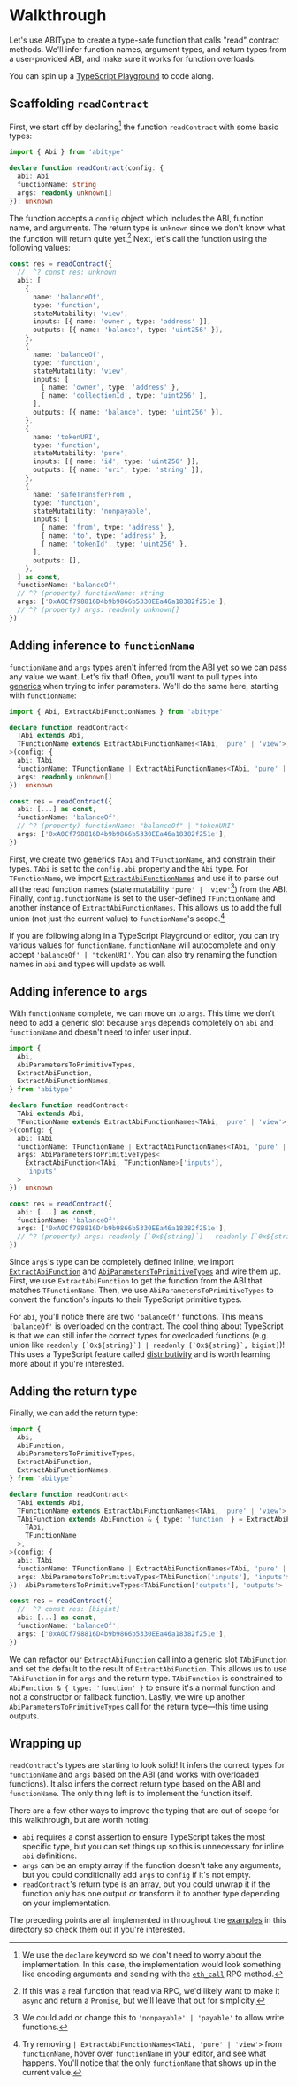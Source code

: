 # Walkthrough

Let's use ABIType to create a type-safe function that calls "read" contract methods. We'll infer function names, argument types, and return types from a user-provided ABI, and make sure it works for function overloads.

You can spin up a [TypeScript Playground](https://www.typescriptlang.org/play) to code along.

## Scaffolding `readContract`

First, we start off by declaring[^1] the function `readContract` with some basic types:

```ts
import { Abi } from 'abitype'

declare function readContract(config: {
  abi: Abi
  functionName: string
  args: readonly unknown[]
}): unknown
```

The function accepts a `config` object which includes the ABI, function name, and arguments. The return type is `unknown` since we don't know what the function will return quite yet.[^2] Next, let's call the function using the following values:

```ts
const res = readContract({
  //  ^? const res: unknown
  abi: [
    {
      name: 'balanceOf',
      type: 'function',
      stateMutability: 'view',
      inputs: [{ name: 'owner', type: 'address' }],
      outputs: [{ name: 'balance', type: 'uint256' }],
    },
    {
      name: 'balanceOf',
      type: 'function',
      stateMutability: 'view',
      inputs: [
        { name: 'owner', type: 'address' },
        { name: 'collectionId', type: 'uint256' },
      ],
      outputs: [{ name: 'balance', type: 'uint256' }],
    },
    {
      name: 'tokenURI',
      type: 'function',
      stateMutability: 'pure',
      inputs: [{ name: 'id', type: 'uint256' }],
      outputs: [{ name: 'uri', type: 'string' }],
    },
    {
      name: 'safeTransferFrom',
      type: 'function',
      stateMutability: 'nonpayable',
      inputs: [
        { name: 'from', type: 'address' },
        { name: 'to', type: 'address' },
        { name: 'tokenId', type: 'uint256' },
      ],
      outputs: [],
    },
  ] as const,
  functionName: 'balanceOf',
  // ^? (property) functionName: string
  args: ['0xA0Cf798816D4b9b9866b5330EEa46a18382f251e'],
  // ^? (property) args: readonly unknown[]
})
```

## Adding inference to `functionName`

`functionName` and `args` types aren't inferred from the ABI yet so we can pass any value we want. Let's fix that! Often, you'll want to pull types into [generics](https://www.typescriptlang.org/docs/handbook/2/generics.html) when trying to infer parameters. We'll do the same here, starting with `functionName`:

```ts
import { Abi, ExtractAbiFunctionNames } from 'abitype'

declare function readContract<
  TAbi extends Abi,
  TFunctionName extends ExtractAbiFunctionNames<TAbi, 'pure' | 'view'>,
>(config: {
  abi: TAbi
  functionName: TFunctionName | ExtractAbiFunctionNames<TAbi, 'pure' | 'view'>
  args: readonly unknown[]
}): unknown

const res = readContract({
  abi: [...] as const,
  functionName: 'balanceOf',
  // ^? (property) functionName: "balanceOf" | "tokenURI"
  args: ['0xA0Cf798816D4b9b9866b5330EEa46a18382f251e'],
})
```

First, we create two generics `TAbi` and `TFunctionName`, and constrain their types. `TAbi` is set to the `config.abi` property and the `Abi` type. For `TFunctionName`, we import [`ExtractAbiFunctionNames`](../../README.md#extractabifunctionnames) and use it to parse out all the read function names (state mutability `'pure' | 'view'`[^3]) from the ABI. Finally, `config.functionName` is set to the user-defined `TFunctionName` and another instance of `ExtractAbiFunctionNames`. This allows us to add the full union (not just the current value) to `functionName`'s scope.[^4]

If you are following along in a TypeScript Playground or editor, you can try various values for `functionName`. `functionName` will autocomplete and only accept `'balanceOf' | 'tokenURI'`. You can also try renaming the function names in `abi` and types will update as well.

## Adding inference to `args`

With `functionName` complete, we can move on to `args`. This time we don't need to add a generic slot because `args` depends completely on `abi` and `functionName` and doesn't need to infer user input.

```ts
import {
  Abi,
  AbiParametersToPrimitiveTypes,
  ExtractAbiFunction,
  ExtractAbiFunctionNames,
} from 'abitype'

declare function readContract<
  TAbi extends Abi,
  TFunctionName extends ExtractAbiFunctionNames<TAbi, 'pure' | 'view'>,
>(config: {
  abi: TAbi
  functionName: TFunctionName | ExtractAbiFunctionNames<TAbi, 'pure' | 'view'>
  args: AbiParametersToPrimitiveTypes<
    ExtractAbiFunction<TAbi, TFunctionName>['inputs'],
    'inputs'
  >
}): unknown

const res = readContract({
  abi: [...] as const,
  functionName: 'balanceOf',
  args: ['0xA0Cf798816D4b9b9866b5330EEa46a18382f251e'],
  // ^? (property) args: readonly [`0x${string}`] | readonly [`0x${string}`, bigint]
})
```

Since `args`'s type can be completely defined inline, we import [`ExtractAbiFunction`](../../README.md#extractabifunction) and [`AbiParametersToPrimitiveTypes`](../../README.md#abiparameterstoprimitivetypes) and wire them up. First, we use `ExtractAbiFunction` to get the function from the ABI that matches `TFunctionName`. Then, we use `AbiParametersToPrimitiveTypes` to convert the function's inputs to their TypeScript primitive types.

For `abi`, you'll notice there are two `'balanceOf'` functions. This means `'balanceOf'` is overloaded on the contract. The cool thing about TypeScript is that we can still infer the correct types for overloaded functions (e.g. union like `` readonly [`0x${string}`] | readonly [`0x${string}`, bigint] ``)! This uses a TypeScript feature called [distributivity](https://jser.dev/typescript/2023/01/22/distributiveness-in-ts.html) and is worth learning more about if you're interested.

## Adding the return type

Finally, we can add the return type:

```ts
import {
  Abi,
  AbiFunction,
  AbiParametersToPrimitiveTypes,
  ExtractAbiFunction,
  ExtractAbiFunctionNames,
} from 'abitype'

declare function readContract<
  TAbi extends Abi,
  TFunctionName extends ExtractAbiFunctionNames<TAbi, 'pure' | 'view'>,
  TAbiFunction extends AbiFunction & { type: 'function' } = ExtractAbiFunction<
    TAbi,
    TFunctionName
  >,
>(config: {
  abi: TAbi
  functionName: TFunctionName | ExtractAbiFunctionNames<TAbi, 'pure' | 'view'>
  args: AbiParametersToPrimitiveTypes<TAbiFunction['inputs'], 'inputs'>
}): AbiParametersToPrimitiveTypes<TAbiFunction['outputs'], 'outputs'>

const res = readContract({
  //  ^? const res: [bigint]
  abi: [...] as const,
  functionName: 'balanceOf',
  args: ['0xA0Cf798816D4b9b9866b5330EEa46a18382f251e'],
})
```

We can refactor our `ExtractAbiFunction` call into a generic slot `TAbiFunction` and set the default to the result of `ExtractAbiFunction`. This allows us to use `TAbiFunction` in for `args` and the return type. `TAbiFunction` is constrained to `AbiFunction & { type: 'function' }` to ensure it's a normal function and not a constructor or fallback function. Lastly, we wire up another `AbiParametersToPrimitiveTypes` call for the return type—this time using outputs.

## Wrapping up

`readContract`'s types are starting to look solid! It infers the correct types for `functionName` and `args` based on the ABI (and works with overloaded functions). It also infers the correct return type based on the ABI and `functionName`. The only thing left is to implement the function itself.

There are a few other ways to improve the typing that are out of scope for this walkthrough, but are worth noting:

- `abi` requires a const assertion to ensure TypeScript takes the most specific type, but you can set things up so this is unnecessary for inline `abi` definitions.
- `args` can be an empty array if the function doesn't take any arguments, but you could conditionally add `args` to `config` if it's not empty.
- `readContract`'s return type is an array, but you could unwrap it if the function only has one output or transform it to another type depending on your implementation.

The preceding points are all implemented in throughout the [examples](https://github.com/wagmi-dev/abitype/tree/main/examples) in this directory so check them out if you're interested.

[^1]: We use the `declare` keyword so we don't need to worry about the implementation. In this case, the implementation would look something like encoding arguments and sending with the [`eth_call`](https://ethereum.org/en/developers/docs/apis/json-rpc/#eth_call) RPC method.
[^2]: If this was a real function that read via RPC, we'd likely want to make it `async` and return a `Promise`, but we'll leave that out for simplicity.
[^3]: We could add or change this to `'nonpayable' | 'payable'` to allow write functions.
[^4]: Try removing `| ExtractAbiFunctionNames<TAbi, 'pure' | 'view'>` from `functionName`, hover over `functionName` in your editor, and see what happens. You'll notice that the only `functionName` that shows up in the current value.
